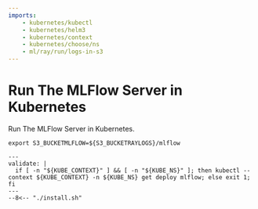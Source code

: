 ```yaml
---
imports:
    - kubernetes/kubectl
    - kubernetes/helm3
    - kubernetes/context
    - kubernetes/choose/ns
    - ml/ray/run/logs-in-s3
---
```


# Run The MLFlow Server in Kubernetes

Run The MLFlow Server in Kubernetes.

```shell
export S3_BUCKETMLFLOW=${S3_BUCKETRAYLOGS}/mlflow
```

```shell
---
validate: |
  if [ -n "${KUBE_CONTEXT}" ] && [ -n "${KUBE_NS}" ]; then kubectl --context ${KUBE_CONTEXT} -n ${KUBE_NS} get deploy mlflow; else exit 1; fi
---
--8<-- "./install.sh"
```
